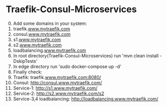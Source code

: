 # Traefik-Consul-Microservices
0. Add some domains in your system:
1. traefik.www.mytraefik.com
2. consul.www.mytraefik.com
3. s1.www.mytraefik.com
4. s2.www.mytraefik.com
5. loadbalancing.www.mytraefik.com
6. In root directory(Traefik-Consul-Microservices) run 'mvn clean install -DskipTests'
7. In edge directory run 'sudo docker-compose up -d'
8. Finally check:
9. Traefik: traefik.www.mytraefik.com:8080/
10. Consul: http://consul.www.mytraefik.com/
11. Service-1: http://s1.www.mytraefik.com/
12. Service-2: http://s2.www.mytraefik.com/s2
13. Service-3,4 loadbalancing: http://loadbalancing.www.mytraefik.com/



